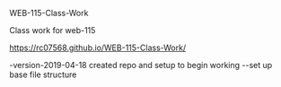 
WEB-115-Class-Work

Class work for web-115

https://rc07568.github.io/WEB-115-Class-Work/

-version-2019-04-18 created repo and setup to begin working
--set up base file structure
